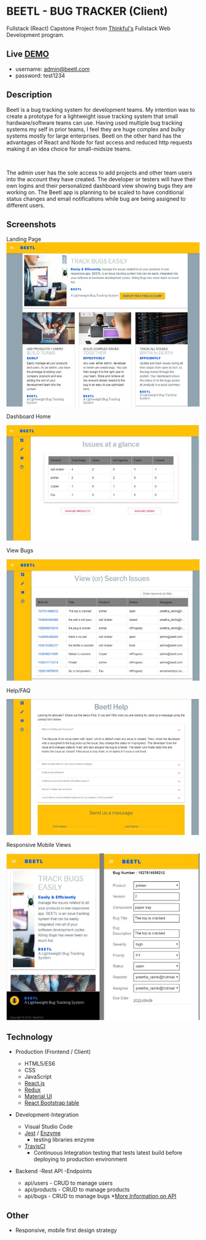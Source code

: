 # BEETL - BUG TRACKER (Client)
Fullstack (React) Capstone Project from [Thinkful's](https://www.thinkful.com/) Fullstack Web Development program. 

## Live [DEMO](https://laughing-curie-821400.netlify.com/)
* username: admin@beetl.com
* password: test1234

## Description
Beetl is a bug tracking system for development teams. My intention was to create a prototype for a lightweight issue tracking system that small hardware/software teams can use. Having used multiple bug tracking systems my self in prior teams, I feel they are huge complex and bulky systems mostly for large enterprises. Beetl on the other hand has the advantages of React and Node for fast access and reduced http requests making it an idea choice for small-midsize teams.

 &nbsp;&nbsp;&nbsp;&nbsp;&nbsp;&nbsp;&nbsp;&nbsp;&nbsp;&nbsp;&nbsp;&nbsp;&nbsp;&nbsp;
 
 The admin user has the sole access to add projects and other team users into the account they have created. The developer or testers will have their own logins and their personalized dashboard view showing bugs they are working on. The Beetl app is planning to be scaled to have conditional status changes and email notifications while bug are being assigned to different users.

## Screenshots

Landing Page
![Beetl Landing Page](./screenshots/landing_desktop.jpg?raw=true "Beetl Landing Page")

Dashboard Home

![My Dashboard Page](./screenshots/dashboard_desktop.jpg?raw=true "My Dashboard Page")

View Bugs

![View Bugs Page](./screenshots/view_bugs_desktop.jpg?raw=true "View Bugs Page")

Help/FAQ

![Help](./screenshots/help_desktop.jpg?raw=true "Help")

Responsive Mobile Views

![Mobile Views](./screenshots/mobile_view.jpg?raw=true "Mobile Views")


## Technology
* Production (Frontend / Client)
  * HTML5/ES6
  * CSS
  * JavaScript
  * [React.js](https://reactjs.org/redux)
  * [Redux](https://redux.js.org/)
  * [Material UI](https://material-ui.com/)
  * [React Bootstrap table](http://allenfang.github.io/react-bootstrap-table/)
* Development-Integration
  * Visual Studio Code   
  * [Jest](https://facebook.github.io/jest/) / [Enzyme](https://github.com/airbnb/enzyme)
      * testing libraries enzyme
  * [TravisCI](https://travis-ci.org/)
      * Continuous Integration testing that tests latest build before deploying to production environment


* Backend -Rest API -Endpoints
  * api/users - CRUD to manage users 
  * api/products - CRUD to manage products
  * api/bugs - CRUD to manage bugs
  *[More Information on API ](https:/github.com/preetha5/beetl-api)

## Other
* Responsive, mobile first design strategy 
